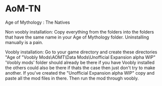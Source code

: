 AoM-TN
======

Age of Mythology : The Natives

Non voobly installation:
Copy everything from the folders into the folders that have the same name in your Age of Mythology folder. Uninstalling manually is a pain.

Voobly installation:
Go to your game directory and create these directories "Age of "Voobly Mods\AOMT\Data Mods\Unofficial Expansion alpha WIP" 'Voobly mods' folder should already be there if you have Voobly installed the others could also be there if thats the case then just don't try to make another.
If you've created the "Unofficial Expansion alpha WIP" copy and paste all the mod files in there.
Then run the mod through voobly.
